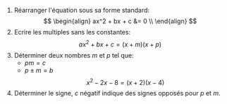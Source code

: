 1.  Réarranger l'équation sous sa forme standard:
$$
\begin{align}
ax^2 + bx + c &= 0 \\
\end{align}
$$
2. Ecrire les multiples sans les constantes:
$$
ax^2 + bx + c = (x + m)(x + p)
$$
3. Déterminer deux nombres $m$ et $p$ tel que:
	- $pm = c$
	- $p \pm m = b$
$$
x^2 - 2x - 8 = (x+2)(x-4)
$$
4. Déterminer le signe, $c$ négatif indique des signes opposés pour $p$ et $m$.